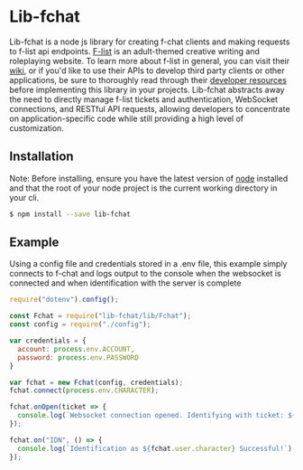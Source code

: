# Lib-fchat
Lib-fchat is a node js library for creating f-chat clients and making requests to f-list api endpoints. [F-list](https://www.f-list.net/) is an adult-themed creative writing and roleplaying website. To learn more about f-list in general, you can visit their [wiki](https://wiki.f-list.net/Getting_started), or if you'd like to use their APIs to develop third party clients or other applications, be sure to thoroughly read through their [developer resources](https://wiki.f-list.net/Category:Developer_Resources) before implementing this library in your projects. Lib-fchat abstracts away the need to directly manage f-list tickets and authentication, WebSocket connections, and RESTful API requests, allowing developers to concentrate on application-specific code while still providing a high level of customization.

## Installation
Note: Before installing, ensure you have the latest version of [node](https://nodejs.org/en/) installed and that the root of your node project is the current working directory in your cli. 
```sh
$ npm install --save lib-fchat
```
## Example
Using a config file and credentials stored in a .env file, this example simply connects to f-chat and logs output to the console when the websocket is connected and when identification with the server is complete

```js
require("dotenv").config();

const Fchat = require("lib-fchat/lib/Fchat");
const config = require("./config");

var credentials = {
  account: process.env.ACCOUNT,
  password: process.env.PASSWORD
}

var fchat = new Fchat(config, credentials);
fchat.connect(process.env.CHARACTER);

fchat.onOpen(ticket => {
  console.log(`Websocket connection opened. Identifying with ticket: ${ticket}`);
});

fchat.on("IDN", () => {
  console.log(`Identification as ${fchat.user.character} Successful!`);
});
```